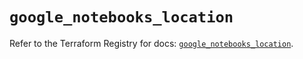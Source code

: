 # `google_notebooks_location`

Refer to the Terraform Registry for docs: [`google_notebooks_location`](https://registry.terraform.io/providers/hashicorp/google-beta/5.38.0/docs/resources/google_notebooks_location).
